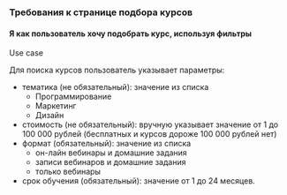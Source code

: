 ### Требования к странице подбора курсов

#### Я как  пользователь хочу подобрать курс, используя  фильтры

Use case

Для поиска курсов пользователь указывает параметры:
- тематика (не обязательный): значение  из списка
    - Программирование
    - Маркетинг
    - Дизайн 
- стоимость (не обязательный): вручную указывает  значение от 1 до 100 000 рублей (бесплатных и курсов дороже 100 000 рублей нет)
- формат (обязательный): значение  из списка
    - он-лайн вебинары и домашние задания
    - записи вебинаров и домашние задания
    - только вебинары
- срок обучения (обязательный): значение  от 1 до 24 месяцев.


